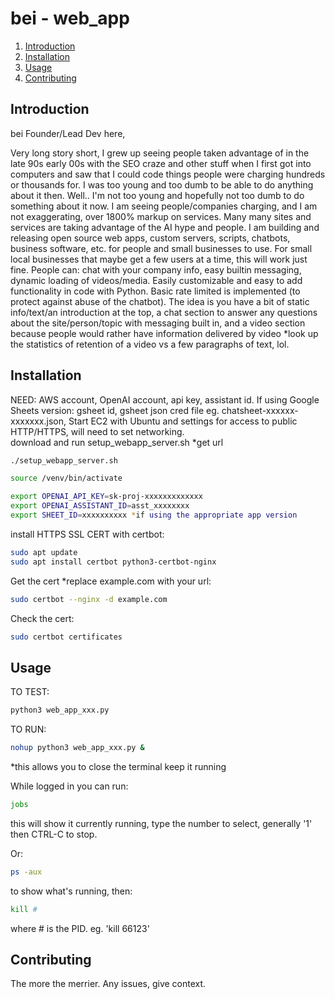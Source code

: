 # bei - web_app  

1. [Introduction](#introduction)
2. [Installation](#installation)
3. [Usage](#usage)
4. [Contributing](#contributing)

## Introduction
bei Founder/Lead Dev here,

Very long story short, I grew up seeing people taken advantage of in the late 90s early 00s with the SEO craze and other stuff when I first got into computers and saw that I could code things people were charging hundreds or thousands for. I was too young and too dumb to be able to do anything about it then. Well.. I'm not too young and hopefully not too dumb to do something about it now. I am seeing people/companies charging, and I am not exaggerating, over 1800% markup on services. Many many sites and services are taking advantage of the AI hype and people.  I am building and releasing open source web apps, custom servers, scripts, chatbots, business software, etc. for people and small businesses to use. For small local businesses that maybe get a few users at a time, this will work just fine. People can: chat with your company info, easy builtin messaging, dynamic loading of videos/media. Easily customizable and easy to add functionality in code with Python. Basic rate limited is implemented (to protect against abuse of the chatbot). The idea is you have a bit of static info/text/an introduction at the top, a chat section to answer any questions about the site/person/topic with messaging built in, and a video section because people would rather have information delivered by video *look up the statistics of retention of a video vs a few paragraphs of text, lol. 

## Installation
NEED: AWS account, OpenAI account, api key, assistant id. If using Google Sheets version: gsheet id, gsheet json cred file eg. chatsheet-xxxxxx-xxxxxxx.json,
Start EC2 with Ubuntu and settings for access to public HTTP/HTTPS, will need to set networking.  
download and run setup_webapp_server.sh *get url
```sh
./setup_webapp_server.sh
```

```sh
source /venv/bin/activate
```

```sh
export OPENAI_API_KEY=sk-proj-xxxxxxxxxxxxx
export OPENAI_ASSISTANT_ID=asst_xxxxxxxx
export SHEET_ID=xxxxxxxxxx *if using the appropriate app version
```

install HTTPS SSL CERT with certbot:
```sh
sudo apt update
sudo apt install certbot python3-certbot-nginx
```

Get the cert *replace example.com with your url:
```sh
sudo certbot --nginx -d example.com
```

Check the cert:
```sh
sudo certbot certificates
```


## Usage
TO TEST:
```sh
python3 web_app_xxx.py
```

TO RUN:
```sh
nohup python3 web_app_xxx.py &
```
*this allows you to close the terminal keep it running

While logged in you can run:
```sh
jobs
```
this will show it currently running, type the number to select, generally '1' then CTRL-C to stop.

Or: 
```sh
ps -aux
````
to show what's running, then:
```sh
kill #
```
where # is the PID. eg. 'kill 66123'


## Contributing
The more the merrier. Any issues, give context. 




